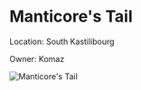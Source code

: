 # Manticore's Tail

Location: South Kastilibourg

Owner: Komaz

![Manticore's Tail](images/manticores-tail.jpg)